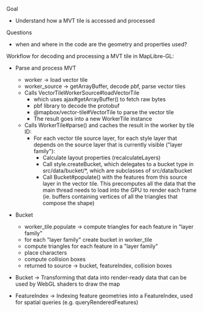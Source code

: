 Goal
- Understand how a MVT tile is accessed and processed 

Questions
- when and where in the code are the geometry and properties used?

Workflow for decoding and processing a MVT tile in MapLibre-GL:
- Parse and process MVT
  - worker -> load vector tile
  - worker_source -> getArrayBuffer, decode pbf, parse vector tiles
  - Calls VectorTileWorkerSource#loadVectorTile 
    - which uses ajax#getArrayBuffer() to fetch raw bytes 
    - pbf library to decode the protobuf
    - @mapbox/vector-tile#VectorTile to parse the vector tile
    - The result goes into a new WorkerTile instance
  - Calls WorkerTile#parse() and caches the result in the worker by tile ID:
    - For each vector tile source layer, for each style layer that depends on the source layer that is currently visible ("layer family"):
       - Calculate layout properties (recalculateLayers)
       - Call style.createBucket, which delegates to a bucket type in src/data/bucket/*, which are subclasses of src/data/bucket
       - Call Bucket#populate() with the features from this source layer in the vector tile. This precomputes all the data that the main thread needs to load into the GPU to render each frame (ie. buffers containing vertices of all the triangles that compose the shape)
- Bucket
  - worker_tile.populate -> compute triangles for each feature in "layer family" 
  - for each "layer family" create bucket in worker_tile  
  - compute triangles for each feature in a "layer family" 
  - place characters
  - compute collision boxes
  - returned to source -> bucket, featureIndex, collision boxes 

- Bucket -> Transforming that data into render-ready data that can be used by WebGL shaders to draw the map
- FeatureIndex -> Indexing feature geometries into a FeatureIndex, used for spatial queries (e.g. queryRenderedFeatures)